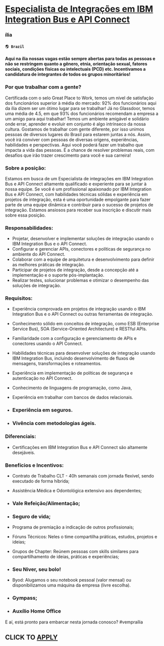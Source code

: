 # [Especialista de Integrações em IBM Integration Bus e API Connect](https://www.remotewlb.com/apply/especialista-de-integracoes-em-ibm-integration-bus-e-api-connect)  
### ília  
#### `🌎 Brazil`  

#### Aqui na ília nossas vagas estão sempre abertas para todas as pessoas e não se restringem quanto a gênero, etnia, orientação sexual, fatores sociais, condições físicas ou intelectuais (PCD) etc. Incentivamos a candidatura de integrantes de todos os grupos minoritários!

### Por que trabalhar com a gente?

Certificada com o selo Great Place to Work, temos um nível de satisfação dos funcionários superior à média do mercado: 92% dos funcionários aqui da ília dizem ser um ótimo lugar para se trabalhar! Já no Glassdoor, temos uma média de 4.5, em que 93% dos funcionários recomendam a empresa a um amigo para aqui trabalhar! Temos um ambiente amigável e solidário onde errar, aprender e evoluir em conjunto é algo intrínseco da nossa cultura. Gostamos de trabalhar com gente diferente, por isso unimos pessoas de diversos lugares do Brasil para estarem juntas a nós. Assim, você irá conviver com pessoas de diversas origens, experiências, habilidades e perspectivas. Aqui você poderá fazer um trabalho que impacta a vida das pessoas. É a chance de resolver problemas reais, com desafios que irão trazer crescimento para você e sua carreira!

### Sobre a posição:

Estamos em busca de um Especialista de integrações em IBM Integration Bus e API Connect altamente qualificado e experiente para se juntar à nossa equipe. Se você é um profissional apaixonado por IBM Integration Bus e API Connect, com habilidades técnicas sólidas e experiência em projetos de integração, esta é uma oportunidade empolgante para fazer parte de uma equipe dinâmica e contribuir para o sucesso de projetos de integração. Estamos ansiosos para receber sua inscrição e discutir mais sobre essa posição.

### Responsabilidades:

  * Projetar, desenvolver e implementar soluções de integração usando o IBM Integration Bus e o API Connect.
  * Configurar e gerenciar APIs, conectores e políticas de segurança no ambiente do API Connect.
  * Colaborar com a equipe de arquitetura e desenvolvimento para definir as melhores práticas de integração.
  * Participar de projetos de integração, desde a concepção até a implementação e o suporte pós-implantação.
  * Realizar testes, solucionar problemas e otimizar o desempenho das soluções de integração.

### Requisitos:

  * Experiência comprovada em projetos de integração usando o IBM Integration Bus e o API Connect ou outras ferramentas de integração.
  * Conhecimento sólido em conceitos de integração, como ESB (Enterprise Service Bus), SOA (Service-Oriented Architecture) e RESTful APIs.

  * Familiaridade com a configuração e gerenciamento de APIs e conectores usando o API Connect.

  * Habilidades técnicas para desenvolver soluções de integração usando IBM Integration Bus, incluindo desenvolvimento de fluxos de mensagens, transformações e roteamentos.

  * Experiência em implementação de políticas de segurança e autenticação no API Connect.

  * Conhecimento de linguagens de programação, como Java,

  * Experiência em trabalhar com bancos de dados relacionais.

  * ### Experiência em seguros.

  * ### Vivência com metodologias ágeis.

### Diferenciais:

  * Certificações em IBM Integration Bus e API Connect são altamente desejáveis.

### Benefícios e Incentivos:

  * Contrato de Trabalho CLT - 40h semanais com jornada flexível, sendo executado de forma híbrida;

  * Assistência Médica e Odontológica extensivo aos dependentes;
  * ### Vale Refeição/Alimentação;

  * ### Seguro de vida;

  * Programa de premiação a indicação de outros profissionais;

  * Fóruns Técnicos: Neles o time compartilha práticas, estudos, projetos e ideias;

  * Grupos de Chapter: Reúnem pessoas com skills similares para compartilhamento de ideias, práticas e experiências;

  * ### Seu Niver, seu bolo!

  * Byod: Alugamos o seu notebook pessoal (valor mensal) ou disponibilizamos uma máquina da empresa (livre escolha).

  * ### Gympass;

  * ### Auxílio Home Office

E aí, está pronto para embarcar nesta jornada conosco? #vempraília

  
## CLICK TO [APPLY](https://www.remotewlb.com/apply/especialista-de-integracoes-em-ibm-integration-bus-e-api-connect)

